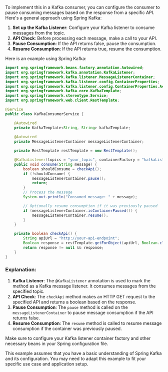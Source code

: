 To implement this in a Kafka consumer, you can configure the consumer to pause consuming messages based on the response from a specific API. Here's a general approach using Spring Kafka:

1. **Set up the Kafka Listener**: Configure your Kafka listener to consume messages from the topic.
2. **API Check**: Before processing each message, make a call to your API.
3. **Pause Consumption**: If the API returns false, pause the consumption.
4. **Resume Consumption**: If the API returns true, resume the consumption.

Here is an example using Spring Kafka:

```java
import org.springframework.beans.factory.annotation.Autowired;
import org.springframework.kafka.annotation.KafkaListener;
import org.springframework.kafka.listener.MessageListenerContainer;
import org.springframework.kafka.listener.config.ContainerProperties;
import org.springframework.kafka.listener.config.ContainerProperties.AckMode;
import org.springframework.kafka.core.KafkaTemplate;
import org.springframework.stereotype.Service;
import org.springframework.web.client.RestTemplate;

@Service
public class KafkaConsumerService {

    @Autowired
    private KafkaTemplate<String, String> kafkaTemplate;
    
    @Autowired
    private MessageListenerContainer messageListenerContainer;

    private RestTemplate restTemplate = new RestTemplate();

    @KafkaListener(topics = "your_topic", containerFactory = "kafkaListenerContainerFactory")
    public void consume(String message) {
        boolean shouldConsume = checkApi();
        if (!shouldConsume) {
            messageListenerContainer.pause();
            return;
        }
        // Process the message
        System.out.println("Consumed message: " + message);

        // Optionally resume consumption if it was previously paused
        if (messageListenerContainer.isContainerPaused()) {
            messageListenerContainer.resume();
        }
    }

    private boolean checkApi() {
        String apiUrl = "http://your-api-endpoint";
        Boolean response = restTemplate.getForObject(apiUrl, Boolean.class);
        return response != null && response;
    }
}
```

### Explanation:
1. **Kafka Listener**: The `@KafkaListener` annotation is used to mark the method as a Kafka message listener. It consumes messages from the specified topic.
2. **API Check**: The `checkApi` method makes an HTTP GET request to the specified API and returns a boolean based on the response.
3. **Pause Consumption**: The `pause` method is called on the `messageListenerContainer` to pause message consumption if the API returns false.
4. **Resume Consumption**: The `resume` method is called to resume message consumption if the container was previously paused.

Make sure to configure your Kafka listener container factory and other necessary beans in your Spring configuration file.

This example assumes that you have a basic understanding of Spring Kafka and its configuration. You may need to adapt this example to fit your specific use case and application setup.
